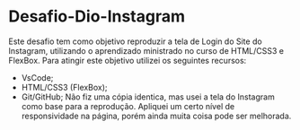 # Desafio-Dio-Instagram

Este desafio tem como objetivo reproduzir a tela de Login do Site do Instagram, utilizando o aprendizado ministrado no curso de HTML/CSS3 e FlexBox. Para atingir este objetivo utilizei os seguintes recursos:
 + VsCode;
 + HTML/CSS3 (FlexBox);
 + Git/GitHub;
Não fiz uma cópia identica, mas usei a tela do Instagram como base para a reprodução. Apliquei um certo nível de responsividade na página, porém ainda muita coisa pode ser melhorada.
